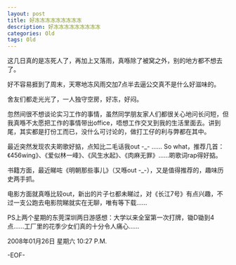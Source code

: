 ```yaml
---
layout: post
title: 好冻冻冻冻冻冻冻冻冻
description: 好冻冻冻冻冻冻冻冻冻
categories: Old
tags: Old
---
```

这几日真的是冻死人了，再加上又落雨，真喺除了被窝之外，别的地方都不想去了。  
  
好不容易捱到了周末，天寒地冻风雨交加7点半去逼公交真不是什么好滋味的。  
  
舍友们都走光光了，一人独守空房，好冻，好闷。  
  
忽然间很不想谈论实习工作的事情，虽然同学朋友家人们都很关心地问长问短，但我真喺不太愿把工作的事情带出office，唔想工作交叉到我的生活里面去。讲到尾，其实都是打份工而已，没什么可讨论的，做打工仔的利与弊都在其中。  
  
最近突然发现农夫啲歌好掂，点知比二毛话我out -\_- ...... So what，推荐几首：《456wing》、《爱似林一峰》、《风生水起》、《肉麻无罪》......啲歌词rap得好掂。  
  
书籍方面，最近睇咗《明朝那些事儿》（又喺out -\_-），又是值得推荐的，趣味历史两手抓。  
  
电影方面就真喺比较out，新出的片子乜都未睇过，对《长江7号》有点兴趣，不过一支公跑去电影院睇就实在无聊，唯有等下载......  
  
PS上两个星期的东莞深圳两日游感想：大学以来全室第一次打牌，锄D锄到4点......工厂里的花季少女们真的十分令人痛心......

2008年01月26日 星期六  10:27 P.M.

-EOF-